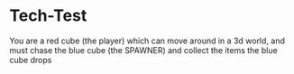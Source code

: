 # Tech-Test
 
 You are a red cube (the player) which can move around in a 3d world, and must chase the blue cube (the SPAWNER) and collect the items the blue cube drops
